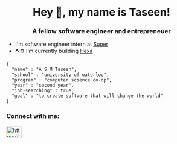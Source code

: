 <h1 align="center">Hey 👋, my name is Taseen!</h1>
<h3 align="center">A fellow software engineer and entrepreneuer</h3>

- I'm software engineer intern at [Super]([https://myhexaa.com/](https://www.super.com/))
- ⛏⚙️ I’m currently building [Hexa](https://myhexaa.com/)
```
{
  "name" : "A S M Taseen",
  "school" : "university of waterloo",
  "program" : "computer science co-op",
  "year" : "second year",
  "job-searching" : true,
  "goal" : "to create software that will change the world"
}
```

<h3 align="left">Connect with me:</h3>
<p align="left">
<a href="https://linkedin.com/in/https://www.linkedin.com/in/a-s-m-taseen/" target="blank"><img align="center" src="https://raw.githubusercontent.com/rahuldkjain/github-profile-readme-generator/master/src/images/icons/Social/linked-in-alt.svg" alt="https://www.linkedin.com/in/a-s-m-taseen/" height="30" width="40" /></a>
</p>
